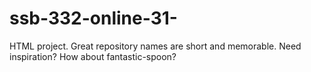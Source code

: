 # ssb-332-online-31-
 HTML project. Great repository names are short and memorable. Need inspiration? How about fantastic-spoon?
